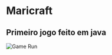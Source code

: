 # Maricraft
## Primeiro jogo feito em java

![Game Run](https://github.com/gutosnascimento/Maricraft/blob/main/untitled.GIF)

